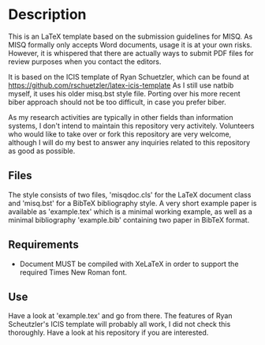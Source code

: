 # Description
This is an LaTeX template based on the submission guidelines for MISQ.
As MISQ formally only accepts Word documents, usage it is at your own
risks. However, it is whispered that there are actually ways to submit
PDF files for review purposes when you contact the editors.

It is based on the ICIS template of Ryan Schuetzler, which can be found
at https://github.com/rschuetzler/latex-icis-template
As I still use natbib myself, it uses his older misq.bst style file.
Porting over his more recent biber approach should not be too difficult,
in case you prefer biber.

As my research activities are typically in other fields than information systems,
I don't intend to maintain this repository very activitely. Volunteers who would
like to take over or fork this repository are very welcome, although I will do
my best to answer any inquiries related to this repository as good as possible.

## Files

The style consists of two files, 'misqdoc.cls' for the LaTeX document class and
'misq.bst' for a BibTeX bibliography style. A very short example paper is available
as 'example.tex' which is a minimal working example, as well as a minimal bibliography
'example.bib' containing two paper in BibTeX format.

## Requirements
* Document MUST be compiled with XeLaTeX in order to support the required Times New Roman font.

## Use

Have a look at 'example.tex' and go from there. The features of Ryan Scheutzler's
ICIS template will probably all work, I did not check this thoroughly. Have a
look at his repository if you are interested.
